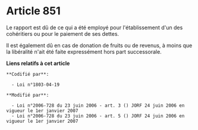 # Article 851

Le rapport est dû de ce qui a été employé pour l'établissement d'un des cohéritiers ou pour le paiement de ses dettes.

Il est également dû en cas de donation de fruits ou de revenus, à moins que la libéralité n'ait été faite expressément hors
part successorale.

**Liens relatifs à cet article**

	**Codifié par**:

	  - Loi n°1803-04-19

	**Modifié par**:

	  - Loi n°2006-728 du 23 juin 2006 - art. 3 () JORF 24 juin 2006 en vigueur le 1er janvier 2007
	  - Loi n°2006-728 du 23 juin 2006 - art. 5 () JORF 24 juin 2006 en vigueur le 1er janvier 2007
